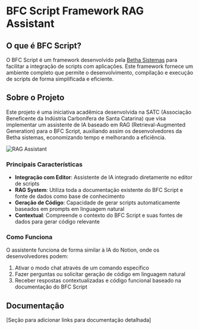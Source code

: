 # BFC Script Framework RAG Assistant

## O que é BFC Script?

O BFC Script é um framework desenvolvido pela [Betha Sistemas](https://www.betha.com.br/) para facilitar a integração de scripts com aplicações. Este framework fornece um ambiente completo que permite o desenvolvimento, compilação e execução de scripts de forma simplificada e eficiente.

## Sobre o Projeto

Este projeto é uma iniciativa acadêmica desenvolvida na SATC (Associação Beneficente da Indústria Carbonífera de Santa Catarina) que visa implementar um assistente de IA baseado em RAG (Retrieval-Augmented Generation) para o BFC Script, auxiliando assim os desenvolvedores da Betha sistemas, economizando tempo e melhorando a eficiência.

![RAG Assistant](https://miro.medium.com/v2/resize:fit:1400/1*J7vyY3EjY46AlduMvr9FbQ.png)



### Principais Características

- **Integração com Editor**: Assistente de IA integrado diretamente no editor de scripts
- **RAG System**: Utiliza toda a documentação existente do BFC Script e fonte de dados como base de conhecimento
- **Geração de Código**: Capacidade de gerar scripts automaticamente baseados em prompts em linguagem natural
- **Contextual**: Compreende o contexto do BFC Script e suas fontes de dados para gerar código relevante

### Como Funciona

O assistente funciona de forma similar à IA do Notion, onde os desenvolvedores podem:

1. Ativar o modo chat através de um comando específico
2. Fazer perguntas ou solicitar geração de código em linguagem natural
3. Receber respostas contextualizadas e código funcional baseado na documentação do BFC Script

## Documentação

[Seção para adicionar links para documentação detalhada]


